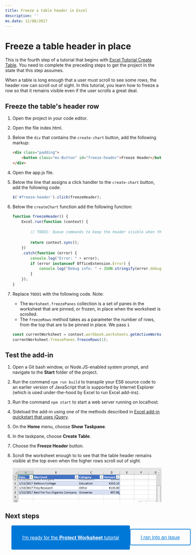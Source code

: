 ```yaml
---
title: Freeze a table header in Excel
description: ''
ms.date: 12/08/2017 
---
```



# Freeze a table header in place

This is the fourth step of a tutorial that begins with [Excel Tutorial Create Table](excel-tutorial-create-table.md). You need to complete the preceding steps to get the project in the state that this step assumes. 

When a table is long enough that a user must scroll to see some rows, the header row can scroll out of sight. In this tutorial, you learn how to freeze a row so that it remains visible even if the user scrolls a great deal. 

## Freeze the table's header row

1. Open the project in your code editor. 
2. Open the file index.html.
3. Below the `div` that contains the `create-chart` button, add the following markup:

    ```html
    <div class="padding">            
        <button class="ms-Button" id="freeze-header">Freeze Header</button>            
    </div>
    ```

4. Open the app.js file.

5. Below the line that assigns a click handler to the `create-chart` button, add the following code:

    ```js
    $('#freeze-header').click(freezeHeader);
    ```

6. Below the `createChart` function add the following function:

    ```js
    function freezeHeader() {
        Excel.run(function (context) {
            
            // TODO1: Queue commands to keep the header visible when the user scrolls.

            return context.sync();
        })
        .catch(function (error) {
            console.log("Error: " + error);
            if (error instanceof OfficeExtension.Error) {
                console.log("Debug info: " + JSON.stringify(error.debugInfo));
            }
        });
    }
    ``` 

7. Replace `TODO1` with the following code. Note:
   - The `Worksheet.freezePanes` collection is a set of panes in the worksheet that are pinned, or frozen, in place when the worksheet is scrolled.
   - The `freezeRows` method takes as a parameter the number of rows, from the top that are to be pinned in place. We pass `1`

    ```js
    const currentWorksheet = context.workbook.worksheets.getActiveWorksheet();
    currentWorksheet.freezePanes.freezeRows(1);
    ``` 


## Test the add-in

1. Open a Git bash window, or Node.JS-enabled system prompt, and navigate to the **Start** folder of the project.
2. Run the command `npm run build` to transpile your ES6 source code to an earlier version of JavaScript that is supported by Internet Explorer (which is used under-the-hood by Excel to run Excel add-ins).
3. Run the command `npm start` to start a web server running on localhost.
4. Sideload the add-in using one of the methods described in [Excel add-in quickstart that uses jQuery](../quickstarts/excel-quickstart-jquery.md).
5. On the **Home** menu, choose **Show Taskpane**.
6. In the taskpane, choose **Create Table**. 
7. Choose the **Freeze Header** button.
8. Scroll the worksheet enough to to see that the table header remains visible at the top even when the higher rows scroll out of sight.

    ![Excel tutorial - Freeze Header](../images/excel-tutorial-freeze-header.png)


## Next steps

<div style="display: flex; flex-direction: row; justify-content:space-around">
<a style="padding: 15px 35px; 
	border-radius: 4px; 
	color: rgb(255, 255, 255); 
	line-height: 3em; 
	font-family: wf_segoe-ui_semibold,wf_segoe-ui_normal,Helvetica Neue,Helvetica,Arial,sans-serif; 
	font-size: 16px; 
	font-weight: 400; 
	margin-left: 20px; 
	white-space: nowrap; 
	cursor: pointer; 
	background-color: rgb(0, 120, 215);
}" href="excel-tutorial-protect-worksheet.md">I'm ready for the <b>Protect Worksheet</b> tutorial</a>     

<a style="padding: 13px 33px; 
	border-radius: 4px; 
	border: 2px solid rgb(0, 120, 215); 
	border-image: none; 
	color: rgb(0, 120, 215); 
	line-height: 3em; 
	font-family: wf_segoe-ui_semibold,wf_segoe-ui_normal,Helvetica Neue,Helvetica,Arial,sans-serif; 
	font-size: 16px; 
	font-weight: 400; 
	white-space: nowrap; 
	cursor: pointer;" href="https://github.com/OfficeDev/office-js-docs/issues">I ran into an issue</a>
          
</div>

